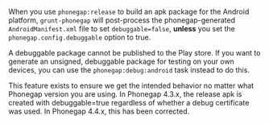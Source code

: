 When you use `phonegap:release` to build an apk package for the Android platform,
`grunt-phonegap` will post-process the phonegap-generated `AndroidManifest.xml`
file to set `debuggable=false`, **unless** you set the `phonegap.config.debuggable`
option to true.

A debuggable package cannot be published to the Play store. If you want to generate
an unsigned, debuggable package for testing on your own devices, you can use the
`phonegap:debug:android` task instead to do this.

This feature exists to ensure we get the intended behavior no matter what
Phonegap version you are using. In Phonegap 4.3.x, the release apk is created
with debuggable=true regardless of whether a debug certificate was used. In
Phonegap 4.4.x, this has been corrected.
